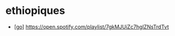 # ethiopiques

- [[go]] https://open.spotify.com/playlist/7gkMJUiZc7hglZNsTrdTvt


[//begin]: # "Autogenerated link references for markdown compatibility"
[go]: go "Go"
[//end]: # "Autogenerated link references"